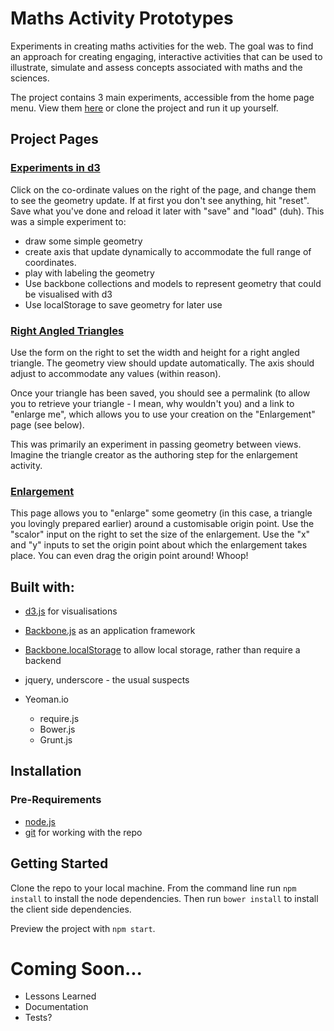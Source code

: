 # Maths Activity Prototypes

Experiments in creating maths activities for the web. The goal was to find an approach for creating engaging, interactive activities that can be used to illustrate, simulate and assess concepts associated with maths and the sciences.

The project contains 3 main experiments, accessible from the home page menu. View them [here](http://cdsmopen.github.com/maths_activities_prototypes/) or clone the project and run it up yourself.

## Project Pages


### [Experiments in d3](http://cdsmopen.github.com/maths_activities_prototypes/#experiments/d3playground)

Click on the co-ordinate values on the right of the page, and change them to see the geometry update. If at first you don't see anything, hit "reset". Save what you've done and reload it later with "save" and "load" (duh). This was a simple experiment to:

- draw some simple geometry
- create axis that update dynamically to accommodate the full range of coordinates.
- play with labeling the geometry
- Use backbone collections and models to represent geometry that could be visualised with d3
- Use localStorage to save geometry for later use

### [Right Angled Triangles](http://cdsmopen.github.com/maths_activities_prototypes/#maths/ra_triangles)

Use the form on the right to set the width and height for a right angled triangle. The geometry view should update automatically. The axis should adjust to accommodate any values (within reason). 

Once your triangle has been saved, you should see a permalink (to allow you to retrieve your triangle - I mean, why wouldn't you) and a link to "enlarge me", which allows you to use your creation on the "Enlargement" page (see below).

This was primarily an experiment in passing geometry between views. Imagine the triangle creator as the authoring step for the enlargement activity.

### [Enlargement](http://cdsmopen.github.com/maths_activities_prototypes/#maths/exercises/enlargement)

This page allows you to "enlarge" some geometry (in this case, a triangle you lovingly prepared earlier) around a customisable origin point. Use the "scalor" input on the right to set the size of the enlargement. Use the "x" and "y" inputs to set the origin point about which the enlargement takes place. You can even drag the origin point around! Whoop! 

## Built with:

- [d3.js](http://d3js.org) for visualisations
- [Backbone.js](http://backbonejs.org/) as an application framework
- [Backbone.localStorage](https://github.com/jeromegn/Backbone.localStorage) to allow local storage, rather than require a backend
- jquery, underscore - the usual suspects

- Yeoman.io
	- require.js
	- Bower.js
	- Grunt.js

## Installation

### Pre-Requirements

- [node.js](http://nodejs.org)
- [git](http://git-scm.com/downloads) for working with the repo

## Getting Started

Clone the repo to your local machine. From the command line run `npm install` to install the node dependencies. Then run `bower install` to install the client side dependencies.

Preview the project with `npm start`. 

# Coming Soon...

- Lessons Learned
- Documentation
- Tests?